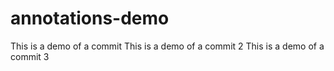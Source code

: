 # annotations-demo
This is a demo of a commit
This is a demo of a commit 2
This is a demo of a commit 3

